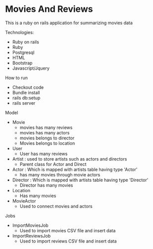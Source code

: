 # Movies And Reviews

This is a ruby on rails application for summarizing movies data

Technologies:

* Ruby on rails
* Ruby
* Postgresql
* HTML
* Bootstrap
* Javascript/Jquery

How to run
* Checkout code
* Bundle install
* rails db:setup
* rails server

Model

* Movie
    - movies has many reviews
    - movies has many actors
    - movies belongs to director
    - Movies belongs to location
* User
    - User has many reviews
* Artist : used to store artists such as actors and directors
    - Parent class for Actor and Direct
* Actor : Which is mapped with artists table having type 'Actor'
    - has many movies through movie actors
* Director : Which is mapped with artists table having type 'Director'
    - Director has many movies
* Location
    - Has many movies
* MovieActor
    - Used to connect movies and actors

Jobs

* ImportMoviesJob
    - Used to import movies CSV file and insert data
* ImportReviewsJob
    - Used to import reviews CSV file and insert data
